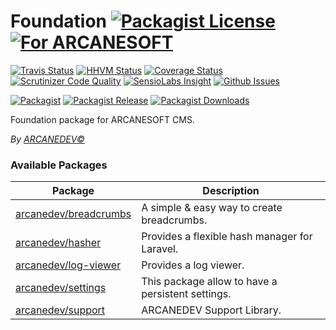 # Foundation [![Packagist License][badge_license]](LICENSE.md) [![For ARCANESOFT][badge_arcanesoft]](https://github.com/ARCANEDEV/Foundation#foundation)

[![Travis Status][badge_build]](https://travis-ci.org/ARCANESOFT/Foundation)
[![HHVM Status][badge_hhvm]](http://hhvm.h4cc.de/package/arcanesoft/foundation)
[![Coverage Status][badge_coverage]](https://scrutinizer-ci.com/g/ARCANESOFT/Foundation/?branch=master)
[![Scrutinizer Code Quality][badge_quality]](https://scrutinizer-ci.com/g/ARCANESOFT/Foundation/?branch=master)
[![SensioLabs Insight][badge_insight]](https://insight.sensiolabs.com/projects/0e0105f7-211f-47cb-a7b8-e6357e2f616b)
[![Github Issues][badge_issues]](https://github.com/ARCANESOFT/Foundation/issues)

[![Packagist][badge_package]](https://packagist.org/packages/arcanesoft/foundation)
[![Packagist Release][badge_release]](https://packagist.org/packages/arcanesoft/foundation)
[![Packagist Downloads][badge_downloads]](https://packagist.org/packages/arcanesoft/foundation)

[badge_license]:    http://img.shields.io/packagist/l/arcanesoft/foundation.svg?style=flat-square
[badge_arcanesoft]: https://img.shields.io/badge/For-ARCANESOFT%20CMS-605CA8.svg?style=flat-square

[badge_build]:      http://img.shields.io/travis/ARCANESOFT/Foundation.svg?style=flat-square
[badge_hhvm]:       https://img.shields.io/hhvm/arcanesoft/foundation.svg?style=flat-square
[badge_coverage]:   https://img.shields.io/scrutinizer/coverage/g/ARCANESOFT/Foundation.svg?style=flat-square
[badge_quality]:    https://img.shields.io/scrutinizer/g/ARCANESOFT/Foundation.svg?style=flat-square
[badge_insight]:    https://img.shields.io/sensiolabs/i/0e0105f7-211f-47cb-a7b8-e6357e2f616b.svg?style=flat-square
[badge_issues]:     http://img.shields.io/github/issues/ARCANESOFT/Foundation.svg?style=flat-square

[badge_package]:    https://img.shields.io/badge/package-arcanesoft/foundation-blue.svg?style=flat-square
[badge_release]:    https://img.shields.io/packagist/v/arcanesoft/foundation.svg?style=flat-square
[badge_downloads]:  https://img.shields.io/packagist/dt/arcanesoft/foundation.svg?style=flat-square

Foundation package for ARCANESOFT CMS.

*By [ARCANEDEV&copy;](http://www.arcanedev.net/)*

### Available Packages

| Package                                                            | Description                                       |
| ------------------------------------------------------------------ | ------------------------------------------------- |
| [arcanedev/breadcrumbs](https://github.com/ARCANEDEV/Breadcrumbs)  | A simple &amp; easy way to create breadcrumbs.    |
| [arcanedev/hasher](https://github.com/ARCANEDEV/Hasher)            | Provides a flexible hash manager for Laravel.     |
| [arcanedev/log-viewer](https://github.com/ARCANEDEV/LogViewer)     | Provides a log viewer.                            |
| [arcanedev/settings](https://github.com/ARCANEDEV/Settings)        | This package allow to have a persistent settings. |
| [arcanedev/support](https://github.com/ARCANEDEV/Support)          | ARCANEDEV Support Library.                        |
